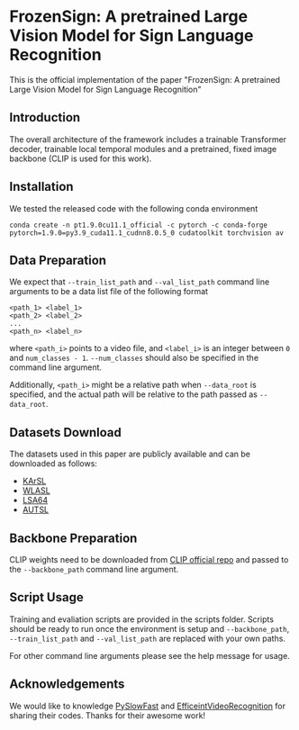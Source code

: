 # FrozenSign: A pretrained Large Vision Model for Sign Language Recognition

This is the official implementation of the paper "FrozenSign: A pretrained Large Vision Model for Sign Language Recognition"



## Introduction

The overall architecture of the framework includes a trainable Transformer decoder, trainable local temporal modules and a pretrained, fixed image backbone
(CLIP is used for this work).


## Installation

We tested the released code with the following conda environment

```
conda create -n pt1.9.0cu11.1_official -c pytorch -c conda-forge pytorch=1.9.0=py3.9_cuda11.1_cudnn8.0.5_0 cudatoolkit torchvision av
```

## Data Preparation

We expect that `--train_list_path` and `--val_list_path` command line arguments to be a data list file of the following format
```
<path_1> <label_1>
<path_2> <label_2>
...
<path_n> <label_n>
```
where `<path_i>` points to a video file, and `<label_i>` is an integer between `0` and `num_classes - 1`.
`--num_classes` should also be specified in the command line argument.

Additionally, `<path_i>` might be a relative path when `--data_root` is specified, and the actual path will be
relative to the path passed as `--data_root`.

## Datasets Download

The datasets used in this paper are publicly available and can be downloaded as follows:
- [KArSL](https://hamzah-luqman.github.io/KArSL/)
- [WLASL](https://dxli94.github.io/WLASL/)
- [LSA64](https://facundoq.github.io/datasets/lsa64/)
- [AUTSL](https://cvml.ankara.edu.tr/datasets/)
  

## Backbone Preparation

CLIP weights need to be downloaded from [CLIP official repo](https://github.com/openai/CLIP/blob/d50d76daa670286dd6cacf3bcd80b5e4823fc8e1/clip/clip.py#L30)
and passed to the `--backbone_path` command line argument.

## Script Usage

Training and evaliation scripts are provided in the scripts folder.
Scripts should be ready to run once the environment is setup and 
`--backbone_path`, `--train_list_path` and `--val_list_path` are replaced with your own paths.

For other command line arguments please see the help message for usage.

## Acknowledgements

We would like to knowledge [PySlowFast](https://github.com/facebookresearch/SlowFast) and [EfficeintVideoRecognition](https://github.com/OpenGVLab/efficient-video-recognition) for sharing their codes. Thanks for their awesome work!
